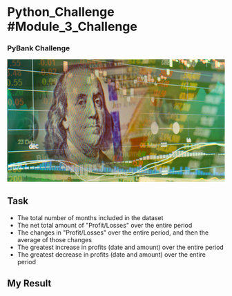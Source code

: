 # Python_Challenge #Module_3_Challenge

### PyBank Challenge

![Py_Bank_Challenge](Images/revenue-per-lead.png)

## Task

* The total number of months included in the dataset
* The net total amount of "Profit/Losses" over the entire period
* The changes in "Profit/Losses" over the entire period, and then the average of those changes
* The greatest increase in profits (date and amount) over the entire period
* The greatest decrease in profits (date and amount) over the entire period

## My Result

